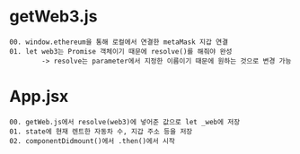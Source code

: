 # getWeb3.js
    00. window.ethereum을 통해 로컬에서 연결한 metaMask 지갑 연결 
    01. let web3는 Promise 객체이기 때문에 resolve()를 해줘야 완성
            -> resolve는 parameter에서 지정한 이름이기 때문에 원하는 것으로 변경 가능

# App.jsx
    00. getWeb.js에서 resolve(web3)에 넣어준 값으로 let _web에 저장
    01. state에 현재 렌트한 자동차 수, 지갑 주소 등을 저장 
    02. componentDidmount()에서 .then()에서 시작